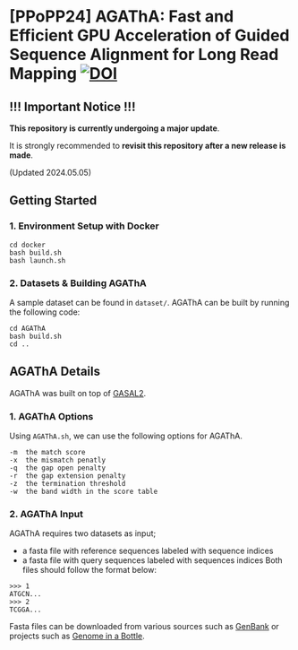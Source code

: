 # [PPoPP24] AGAThA: Fast and Efficient GPU Acceleration of Guided Sequence Alignment for Long Read Mapping [![DOI](https://zenodo.org/badge/725514536.svg)](https://zenodo.org/doi/10.5281/zenodo.10225634)

## !!! Important Notice !!! 
**This repository is currently undergoing a major update**.

It is strongly recommended to **revisit this repository after a new release is made**. 

(Updated 2024.05.05)

## Getting Started

### 1. Environment Setup with Docker
```properties
cd docker
bash build.sh
bash launch.sh
```

### 2. Datasets & Building AGAThA
A sample dataset can be found in `dataset/`.
AGAThA can be built by running the following code:

```properties
cd AGAThA
bash build.sh
cd ..
```

## AGAThA Details

AGAThA was built on top of [GASAL2](https://github.com/nahmedraja/GASAL2).

### 1. AGAThA Options
Using ```AGAThA.sh```, we can use the following options for AGAThA.
```
-m  the match score
-x  the mismatch penatly
-q  the gap open penalty
-r  the gap extension penalty
-z  the termination threshold
-w  the band width in the score table
```
### 2. AGAThA Input
AGAThA requires two datasets as input; 
* a fasta file with reference sequences labeled with sequence indices
* a fasta file with query sequences labeled with sequences indices
Both files should follow the format below:
```
>>> 1
ATGCN...
>>> 2
TCGGA...
```
Fasta files can be downloaded from various sources such as [GenBank](https://www.ncbi.nlm.nih.gov/genbank/) or projects such as [Genome in a Bottle](https://www.nist.gov/programs-projects/genome-bottle). 







